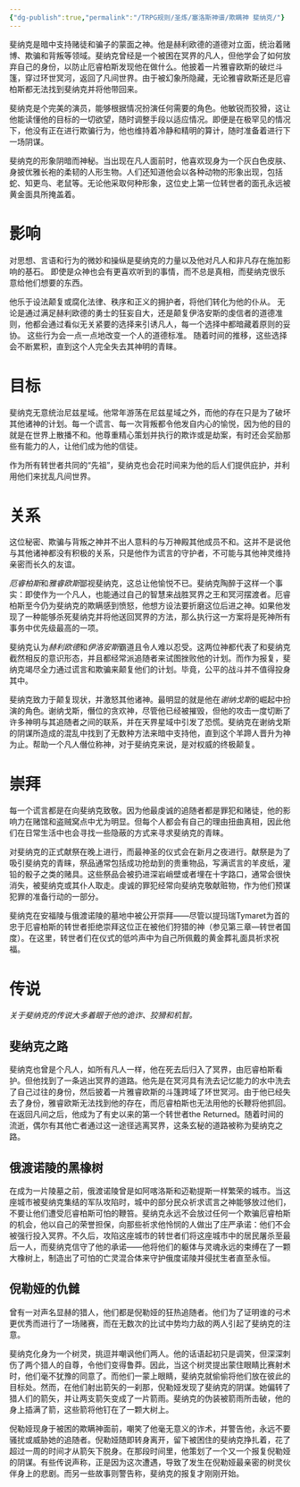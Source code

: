 ```yaml
---
{"dg-publish":true,"permalink":"/TRPG规则/圣炼/塞洛斯神谱/欺瞒神 斐纳克/"}
---
```


斐纳克是暗中支持赌徒和骗子的蒙面之神。他是赫利欧德的道德对立面，统治着赌博、欺骗和背叛等领域。斐纳克曾经是一个被困在冥界的凡人，但他学会了如何放弃自己的身份，以防止厄睿柏斯发现他在做什么。他披着一片雅睿欧斯的破烂斗篷，穿过环世冥河，返回了凡间世界。由于被幻象所隐藏，无论雅睿欧斯还是厄睿柏斯都无法找到斐纳克并将他带回来。

斐纳克是个完美的演员，能够根据情况扮演任何需要的角色。他敏锐而狡猾，这让他能读懂他的目标的一切欲望，随时调整手段以适应情况。即便是在极罕见的情况下，他没有正在进行欺骗行为，他也维持着冷静和精明的算计，随时准备着进行下一场阴谋。

斐纳克的形象阴暗而神秘。当出现在凡人面前时，他喜欢现身为一个灰白色皮肤、身披优雅长袍的柔韧的人形生物。人们还知道他会以各种动物的形象出现，包括蛇、知更鸟、老鼠等。无论他采取何种形象，这位史上第一位转世者的面孔永远被黄金面具所掩盖着。

# 影响
对思想、言语和行为的微妙和操纵是斐纳克的力量以及他对凡人和非凡存在施加影响的基石。 即使是众神也会有更喜欢听到的事情，而不总是真相，而斐纳克很乐意给他们想要的东西。

他乐于设法颠复或腐化法律、秩序和正义的拥护者，将他们转化为他的仆从。 无论是通过满足赫利欧德的勇士的狂妄自大，还是颠复伊洛安斯的虔信者的道德准则，他都会通过看似无关紧要的选择来引诱凡人，每一个选择中都暗藏着原则的妥协。 这些行为会一点一点地改变一个人的道德标准。 随着时间的推移，这些选择会不断累积，直到这个人完全失去其神明的青睐。

# 目标
斐纳克无意统治尼兹星域。他常年游荡在尼兹星域之外，而他的存在只是为了破坏其他诸神的计划。每一个谎言、每一次背叛都令他发自内心的愉悦，因为他的目的就是在世界上散播不和。他尊重精心策划并执行的欺诈或是劫案，有时还会奖励那些有能力的人，让他们成为他的信徒。

作为所有转世者共同的“先祖”，斐纳克也会花时间来为他的后人们提供庇护，并利用他们来扰乱凡间世界。

# 关系
这位秘密、欺骗与背叛之神并不出人意料的与万神殿其他成员不和。这并不是说他与其他诸神都没有积极的关系，只是他作为谎言的守护者，不可能与其他神灵维持亲密而长久的友谊。

*厄睿柏斯*和*雅睿欧斯*鄙视斐纳克，这总让他愉悦不已。斐纳克陶醉于这样一个事实：即使作为一个凡人，也能通过自己的智慧来战胜冥界之王和冥河摆渡者。厄睿柏斯至今仍为斐纳克的欺瞒感到愤怒，他想方设法要折磨这位后进之神。如果他发现了一种能够杀死斐纳克并将他送回冥界的方法，那么执行这一方案将是死神所有事务中优先级最高的一项。

斐纳克认为*赫利欧德*和*伊洛安斯*霸道且令人难以忍受。这两位神都代表了和斐纳克截然相反的意识形态，并且都经常派追随者来试图挫败他的计划。而作为报复，斐纳克竭尽全力通过谎言和欺骗来颠复他们的计划。毕竟，公平的战斗并不值得投身其中。

斐纳克致力于颠复现状，并激怒其他诸神。最明显的就是他在*谢纳戈斯*的崛起中扮演的角色。谢纳戈斯，僭位的贪欢神，尽管他已经被摧毁，但他的攻击一度切断了许多神明与其追随者之间的联系，并在天界星域中引发了恐慌。斐纳克在谢纳戈斯的阴谋所造成的混乱中找到了无数种方法来暗中支持他，直到这个羊蹄人晋升为神为止。帮助一个凡人僭位称神，对于斐纳克来说，是对权威的终极颠复。

# 崇拜
每一个谎言都是在向斐纳克致敬。因为他最虔诚的追随者都是罪犯和赌徒，他的影响力在赌馆和盗贼窝点中尤为明显。但每个人都会有自己的理由扭曲真相，因此他们在日常生活中也会寻找一些隐蔽的方式来寻求斐纳克的青睐。

对斐纳克的正式献祭在晚上进行，而最神圣的仪式会在新月之夜进行。献祭是为了吸引斐纳克的青睐，祭品通常包括成功抢劫到的贵重物品，写满谎言的羊皮纸，灌铅的骰子之类的赌具。这些祭品会被扔进深岩峭壁或者埋在十字路口，通常会很快消失，被斐纳克或其仆人取走。虔诚的罪犯经常向斐纳克敬献赃物，作为他们预谋犯罪的准备行动的一部分。

斐纳克在安福陵与俄渡诺陵的墓地中被公开崇拜——尽管以提玛瑞Tymaret为首的忠于厄睿柏斯的转世者拒绝崇拜这位正在被他们狩猎的神（参见第三章—转世者国度）。在这里，转世者们在仪式的低吟声中为自己所佩戴的黄金葬礼面具祈求祝福。

# 传说
*关于斐纳克的传说大多着眼于他的诡诈、狡猾和机智。*

## 斐纳克之路
斐纳克也曾是个凡人，如所有凡人一样，他在死去后归入了冥界，由厄睿柏斯看护。但他找到了一条逃出冥界的道路。他先是在冥河具有洗去记忆能力的水中洗去了自己过往的身份，然后披着一片雅睿欧斯的斗篷跨域了环世冥河。由于他已经失去了身份，雅睿欧斯无法找到他的存在，而厄睿柏斯也无法用他的长鞭将他抓回。在返回凡间之后，他成为了有史以来的第一个转世者the Returned。随着时间的流逝，偶尔有其他亡者通过这一途径逃离冥界，这条玄秘的道路被称为斐纳克之路。

## 俄渡诺陵的黑橡树
在成为一片陵墓之前，俄渡诺陵曾是如阿喀洛斯和迈勒提斯一样繁荣的城市。当这座城市被斐纳克集结的军队攻陷时，城中的部分民众祈求谎言之神能够放过他们，不要让他们遭受厄睿柏斯可怕的鞭笞。斐纳克永远不会放过任何一个欺骗厄睿柏斯的机会，他以自己的荣誉担保，向那些祈求他怜悯的人做出了庄严承诺：他们不会被强行投入冥界。不久后，攻陷这座城市的转世者们将这座城市中的居民屠杀至最后一人，而斐纳克信守了他的承诺——他将他们的躯体与灵魂永远的束缚在了一颗大橡树上，制造出了可怕的亡灵混合体来守护俄度诺陵并侵扰生者直至永恒。

## 倪勒娅的仇雠
曾有一对声名显赫的猎人，他们都是倪勒娅的狂热追随者。他们为了证明谁的弓术更优秀而进行了一场赌赛，而在无数次的比试中势均力敌的两人引起了斐纳克的注意。

斐纳克化身为一个树灵，挑逗并嘲讽他们两人。他的话语起初只是调笑，但深深刺伤了两个猎人的自尊，令他们变得鲁莽。因此，当这个树灵提出蒙住眼睛比赛射术时，他们毫不犹豫的同意了。而他们一蒙上眼睛，斐纳克就偷偷将他们放在彼此的目标处。然而，在他们射出箭矢的一刹那，倪勒娅发现了斐纳克的阴谋。她偏转了猎人们的箭矢，并让两支箭矢变成了一片箭雨。斐纳克的伪装被箭雨所击破，他的身上插满了箭，这些箭将他钉在了一颗大树上。

倪勒娅现身于被困的欺瞒神面前，嘲笑了他毫无意义的诈术，并警告他，永远不要骚扰或威胁她的追随者。倪勒娅随即转身离开，留下被困住的斐纳克挣扎着，花了超过一周的时间才从箭矢下脱身。在那段时间里，他策划了一个又一个报复倪勒娅的阴谋。有些传说声称，正是因为这次遭遇，导致了发生在倪勒娅最亲密的树灵伙伴身上的悲剧。而另一些故事则警告称，斐纳克的报复才刚刚开始。